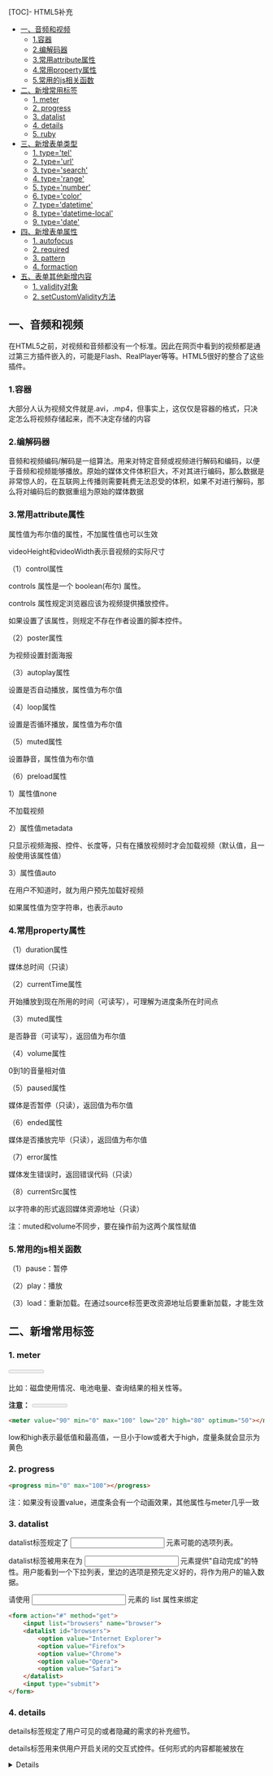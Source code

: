 [TOC]- HTML5补充
- [一、音频和视频](#一音频和视频)
  - [1.容器](#1容器)
  - [2.编解码器](#2编解码器)
  - [3.常用attribute属性](#3常用attribute属性)
  - [4.常用property属性](#4常用property属性)
  - [5.常用的js相关函数](#5常用的js相关函数)
- [二、新增常用标签](#二新增常用标签)
  - [1. meter](#1-meter)
  - [2. progress](#2-progress)
  - [3. datalist](#3-datalist)
  - [4. details](#4-details)
  - [5. ruby](#5-ruby)
- [三、新增表单类型](#三新增表单类型)
  - [1. type='tel'](#1-typetel)
  - [2. type='url'](#2-typeurl)
  - [3. type='search'](#3-typesearch)
  - [4. type='range'](#4-typerange)
  - [5. type='number'](#5-typenumber)
  - [6. type='color'](#6-typecolor)
  - [7. type='datetime'](#7-typedatetime)
  - [8. type='datetime-local'](#8-typedatetime-local)
  - [9. type='date'](#9-typedate)
- [四、新增表单属性](#四新增表单属性)
  - [1. autofocus](#1-autofocus)
  - [2. required](#2-required)
  - [3. pattern](#3-pattern)
  - [4. formaction](#4-formaction)
- [五、表单其他新增内容](#五表单其他新增内容)
  - [1. validity对象](#1-validity对象)
  - [2. setCustomValidity方法](#2-setcustomvalidity方法)



## 一、音频和视频

在HTML5之前，对视频和音频都没有一个标准。因此在网页中看到的视频都是通过第三方插件嵌入的，可能是Flash、RealPlayer等等。HTML5很好的整合了这些插件。

### 1.容器

大部分人认为视频文件就是.avi，.mp4，但事实上，这仅仅是容器的格式，只决定怎么将视频存储起来，而不决定存储的内容

### 2.编解码器

音频和视频编码/解码是一组算法。用来对特定音频或视频进行解码和编码，以便于音频和视频能够播放。原始的媒体文件体积巨大，不对其进行编码，那么数据是非常惊人的，在互联网上传播则需要耗费无法忍受的体积，如果不对进行解码，那么将对编码后的数据重组为原始的媒体数据

### 3.常用attribute属性

属性值为布尔值的属性，不加属性值也可以生效

videoHeight和videoWidth表示音视频的实际尺寸

（1）control属性

controls 属性是一个 boolean(布尔) 属性。

controls 属性规定浏览器应该为视频提供播放控件。

如果设置了该属性，则规定不存在作者设置的脚本控件。

（2）poster属性

为视频设置封面海报

（3）autoplay属性

设置是否自动播放，属性值为布尔值

（4）loop属性

设置是否循环播放，属性值为布尔值

（5）muted属性

设置静音，属性值为布尔值

（6）preload属性

1）属性值none

不加载视频

2）属性值metadata

只显示视频海报、控件、长度等，只有在播放视频时才会加载视频（默认值，且一般使用该属性值）

3）属性值auto

在用户不知道时，就为用户预先加载好视频

如果属性值为空字符串，也表示auto

### 4.常用property属性

（1）duration属性

媒体总时间（只读）

（2）currentTime属性

开始播放到现在所用的时间（可读写），可理解为进度条所在时间点

（3）muted属性

是否静音（可读写），返回值为布尔值

（4）volume属性

0到1的音量相对值

（5）paused属性

媒体是否暂停（只读），返回值为布尔值

（6）ended属性

媒体是否播放完毕（只读），返回值为布尔值

（7）error属性

媒体发生错误时，返回错误代码（只读）

（8）currentSrc属性

以字符串的形式返回媒体资源地址（只读）



注：muted和volume不同步，要在操作前为这两个属性赋值

### 5.常用的js相关函数

（1）pause：暂停

（2）play：播放

（3）load：重新加载。在通过source标签更改资源地址后要重新加载，才能生效

## 二、新增常用标签

### 1. meter

<meter> 标签定义度量衡。仅用于已知最大和最小值的度量。

比如：磁盘使用情况、电池电量、查询结果的相关性等。

**注意：** <meter> 不能作为一个进度条来使用， 要表示进度条应当使用<progress>标签。

~~~html
<meter value="90" min="0" max="100" low="20" high="80" optimum="50"></meter>
~~~

low和high表示最低值和最高值，一旦小于low或者大于high，度量条就会显示为黄色

### 2. progress

~~~html
<progress min="0" max="100"></progress>
~~~

注：如果没有设置value，进度条会有一个动画效果，其他属性与meter几乎一致

### 3. datalist

datalist标签规定了 <input> 元素可能的选项列表。

datalist标签被用来在为 <input> 元素提供"自动完成"的特性。用户能看到一个下拉列表，里边的选项是预先定义好的，将作为用户的输入数据。

请使用 <input> 元素的 list 属性来绑定 <datalist> 元素。

~~~html
<form action="#" method="get">
    <input list="browsers" name="browser">
    <datalist id="browsers">
        <option value="Internet Explorer">
        <option value="Firefox">
        <option value="Chrome">
        <option value="Opera">
        <option value="Safari">
    </datalist>
    <input type="submit">
</form>
~~~

### 4. details

details标签规定了用户可见的或者隐藏的需求的补充细节。

details标签用来供用户开启关闭的交互式控件。任何形式的内容都能被放在 <details> 标签里边。

details元素的内容对用户是不可见的，除非设置了 open 属性。

~~~html
<details>
    <summary>Copyright 1999-2011.</summary>
    <p> - by Refsnes Data. All Rights Reserved.</p>
    <p>All content and graphics on this web site are the property of the company 		Refsnes Data.</p>
</details>
~~~

### 5. ruby

<ruby> 标签定义 ruby 注释（中文注音或字符）。

在东亚使用，显示的是东亚字符的发音。

将 <ruby> 标签与 rt 和 rp 标签一起使用：
<ruby> 元素由一个或多个需要解释/发音的字符和一个提供该信息的 <rt> 元素组成，还包括可选的 <rp> 元素，定义当浏览器不支持 "ruby" 元素时显示的内容。

~~~html
<ruby>
    汉 <rt>Han</rt>
    字 <rt>zi</rt>
</ruby>
~~~

## 三、新增表单类型

### 1. type='tel'

在pc端和正常文本框没有太大区别，但在手机端会弹出手机键盘

### 2. type='url'

指定输入框内格式为一个url

### 3. type='search'

指定输入框内格式为一个搜索框，自带删除输入框文本内容功能

### 4. type='range'

指定输入框格式为类似进度条，有min、max、step（移一次走多少步）等属性

### 5. type='number'

指定输入框内只能输入数字

### 6. type='color'

指定输入框为一个拾色器

### 7. type='datetime'

显示完整日期（移动端支持）

### 8. type='datetime-local'

是用来专门输入本地日期和时间的文本框，并且在提交时会进行检测。

### 9. type='date'

专门用来输入日期的文本框，提交时会进行检查



等等

## 四、新增表单属性

### 1. autofocus

自动获取焦点

### 2. required

此项必须填写内容

### 3. pattern

正则验证

### 4. formaction

在表单内的元素向一个指定url提交表单，若想其中指定元素提交到不同的url，可通过该属性来设置

## 五、表单其他新增内容

### 1. validity对象

查看验证是否通过

通常在给表单元素加上invalid监听事件，并且验证不通过时 打印

### 2. setCustomValidity方法

setCustomValidity用于判断表单的正误，有错误时可以手动设置提示信息
当没有错误时要将setCustomValidity内参数设置为空，否则表单无法提交

























































